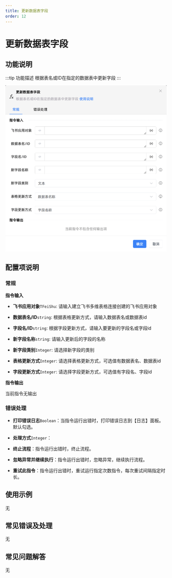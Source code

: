 ```yaml
---
title: 更新数据表字段
order: 12
---
```


# 更新数据表字段

## 功能说明

:::tip 功能描述
根据表名或ID在指定的数据表中更新字段
:::

![更新数据表字段](../../../../assets/更新数据表字段_command.png)

## 配置项说明

### 常规

**指令输入**

- **飞书应用对象**`TFeiShu`: 请输入建立飞书多维表格连接创建的飞书应用对象

- **数据表名/ID**`string`: 根据表格更新方式，请输入数据表名或数据表id

- **字段名/ID**`string`: 根据字段更新方式，请输入要更新的字段名或字段id

- **新字段名称**`string`: 请输入更新后的字段的名称

- **新字段类别**`Integer`: 请选择新字段的类别

- **表格更新方式**`Integer`: 请选择表格更新方式，可选值有数据表名、数据表id

- **字段更新方式**`Integer`: 请选择字段更新方式，可选值有字段名、字段id


**指令输出**

当前指令无输出

### 错误处理

- **打印错误日志**`Boolean`：当指令运行出错时，打印错误日志到【日志】面板。默认勾选。

- **处理方式**`Integer`：

 - **终止流程**：指令运行出错时，终止流程。

 - **忽略异常并继续执行**：指令运行出错时，忽略异常，继续执行流程。

 - **重试此指令**：指令运行出错时，重试运行指定次数指令，每次重试间隔指定时长。

## 使用示例
无

## 常见错误及处理

无

## 常见问题解答

无

